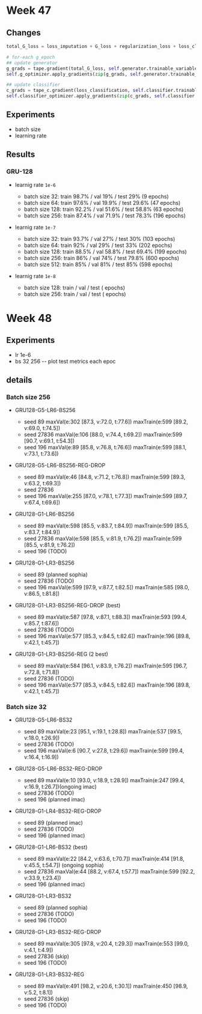 # Week 47

## Changes

```python
total_G_loss = loss_imputation + G_loss + regularization_loss + loss_classification

# for-each g_epoch
## update generator
g_grads = tape.gradient(total_G_loss, self.generator.trainable_variables)
self.g_optimizer.apply_gradients(zip(g_grads, self.generator.trainable_variables))

## update classifier
c_grads = tape_c.gradient(loss_classification, self.classifier.trainable_variables)
self.classifier_optimizer.apply_gradients(zip(c_grads, self.classifier.trainable_variables))
```

## Experiments

- batch size
- learning rate


## Results
### GRU-128
- learnig rate  `1e-6`

  - batch size 32: train 98.7% / val 19% / test 29% (9 epochs)
  - batch size 64: train 97.6% / val 19.9% / test 29.6% (47 epochs)
  - batch size 128: train 92.2% / val 51.6% / test 58.8% (63 epochs)
  - batch size 256: train 87.4% / val 71.9% / test 78.3% (196 epochs)

- learnig rate  `1e-7`

  - batch size 32: train 93.7% / val 27% / test 30% (103 epochs)
  - batch size 64: train 92% / val 29% / test 33% (202 epochs)
  - batch size 128: train 88.5% / val 58.8% / test 69.4% (199 epochs)
  - batch size 256: train 86% / val 74% / test 79.8% (600 epochs)
  - batch size 512: train 85% / val 81% / test 85% (598 epochs)

- learnig rate  `1e-8`
  
  - batch size 128: train  / val / test ( epochs)
  - batch size 256: train  / val / test ( epochs)
  
# Week 48
## Experiments
- lr 1e-6
- bs 32 256
-- plot test metrics each epoc

## details

### Batch size 256

- GRU128-G5-LR6-BS256
  - seed 89     maxVal(e:302 [87.3, v:72.0, t:77.6]) maxTrain(e:599 [89.2, v:69.0, t:74.5])
  - seed 27836  maxVal(e:106 [88.0, v:74.4, t:69.2]) maxTrain(e:599 [90.7, v:69.1, t:54.3])
  - seed 196    maxVal(e:89 [85.8, v:76.8, t:76.6]) maxTrain(e:599 [88.1, v:73.1, t:73.6])

- GRU128-G5-LR6-BS256-REG-DROP
  - seed 89     maxVal(e:46 [84.8, v:71.2, t:76.8]) maxTrain(e:599 [89.3, v:63.2, t:69.3])
  - seed 27836  
  - seed 196    maxVal(e:255 [87.0, v:78.1, t:77.3]) maxTrain(e:599 [89.7, v:67.4, t:69.6])

- GRU128-G1-LR6-BS256
  - seed 89     maxVal(e:598 [85.5, v:83.7, t:84.9]) maxTrain(e:599 [85.5, v:83.7, t:84.9])
  - seed 27836  maxVal(e:598 [85.5, v:81.9, t:76.2]) maxTrain(e:599 [85.5, v:81.9, t:76.2])
  - seed 196 (TODO)

- GRU128-G1-LR3-BS256
  - seed 89 (planned sophia)
  - seed 27836 (TODO)
  - seed 196    maxVal(e:599 [97.9, v:87.7, t:82.5]) maxTrain(e:585 [98.0, v:86.5, t:81.8])

- GRU128-G1-LR3-BS256-REG-DROP (best)
  - seed 89     maxVal(e:587 [97.8, v:87.1, t:88.3]) maxTrain(e:593 [99.4, v:85.7, t:87.6])
  - seed 27836 (TODO)
  - seed 196    maxVal(e:577 [85.3, v:84.5, t:82.6]) maxTrain(e:196 [89.8, v:42.1, t:45.7])

- GRU128-G1-LR3-BS256-REG (2 best)
  - seed 89     maxVal(e:584 [96.1, v:83.9, t:76.2]) maxTrain(e:595 [96.7, v:72.8, t:71.8])
  - seed 27836 (TODO)
  - seed 196    maxVal(e:577 [85.3, v:84.5, t:82.6]) maxTrain(e:196 [89.8, v:42.1, t:45.7])

### Batch size 32

- GRU128-G5-LR6-BS32
  - seed 89     maxVal(e:23 [95.1, v:19.1, t:28.8]) maxTrain(e:537 [99.5, v:18.0, t:26.9])
  - seed 27836 (TODO)
  - seed 196    maxVal(e:6 [90.7, v:27.8, t:29.6]) maxTrain(e:599 [99.4, v:16.4, t:16.9])

- GRU128-G5-LR6-BS32-REG-DROP
  - seed 89     maxVal(e:10 [93.0, v:18.9, t:28.9]) maxTrain(e:247 [99.4, v:16.9, t:26.7])(ongoing imac)
  - seed 27836 (TODO)
  - seed 196 (planned imac)

- GRU128-G1-LR4-BS32-REG-DROP
  - seed 89 (planned imac)
  - seed 27836 (TODO)
  - seed 196 (planned imac)

- GRU128-G1-LR6-BS32 (best)
  - seed 89 maxVal(e:22 [84.2, v:63.6, t:70.7]) maxTrain(e:414 [91.8, v:45.5, t:54.7]) (ongoing sophia)
  - seed 27836  maxVal(e:44 [88.2, v:67.4, t:57.7]) maxTrain(e:599 [92.2, v:33.9, t:23.4])
  - seed 196 (planned imac)

- GRU128-G1-LR3-BS32
  - seed 89 (planned sophia)
  - seed 27836 (TODO)
  - seed 196 (TODO)

- GRU128-G1-LR3-BS32-REG-DROP
  - seed 89     maxVal(e:305 [97.8, v:20.4, t:29.3]) maxTrain(e:553 [99.0, v:4.1, t:4.9])
  - seed 27836 (skip)
  - seed 196 (TODO)

- GRU128-G1-LR3-BS32-REG
  - seed 89     maxVal(e:491 [98.2, v:20.6, t:30.1]) maxTrain(e:450 [98.9, v:5.2, t:8.1])
  - seed 27836 (skip)
  - seed 196 (TODO)


